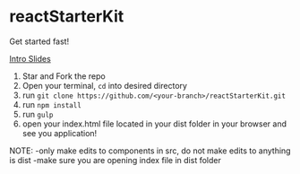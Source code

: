 # reactStarterKit
Get started fast!

[Intro Slides](https://docs.google.com/presentation/d/1zahFpbsm4Gt_Ev6ehCxUBTz0KNYuMzIzDO4WCzy8R04/edit?usp=sharing)

1. Star and Fork the repo
2. Open your terminal, `cd` into desired directory
3. run `git clone https://github.com/<your-branch>/reactStarterKit.git`
4. run `npm install`
5. run `gulp`
5. open your index.html file located in your dist folder in your browser and see you application!


NOTE:
-only make edits to components in src, do not make edits to anything is dist
-make sure you are opening index file in dist folder
